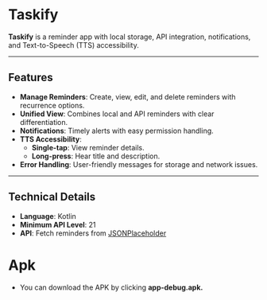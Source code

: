 # Taskify

**Taskify** is a reminder app with local storage, API integration, notifications, and Text-to-Speech (TTS) accessibility.

---

## **Features**
- **Manage Reminders**: Create, view, edit, and delete reminders with recurrence options.
- **Unified View**: Combines local and API reminders with clear differentiation.
- **Notifications**: Timely alerts with easy permission handling.
- **TTS Accessibility**:
    - **Single-tap**: View reminder details.
    - **Long-press**: Hear title and description.
- **Error Handling**: User-friendly messages for storage and network issues.

---

## **Technical Details**
- **Language**: Kotlin
- **Minimum API Level**: 21
- **API**: Fetch reminders from [JSONPlaceholder](https://jsonplaceholder.typicode.com/todos)

# Apk
- You can download the APK by clicking **app-debug.apk.**